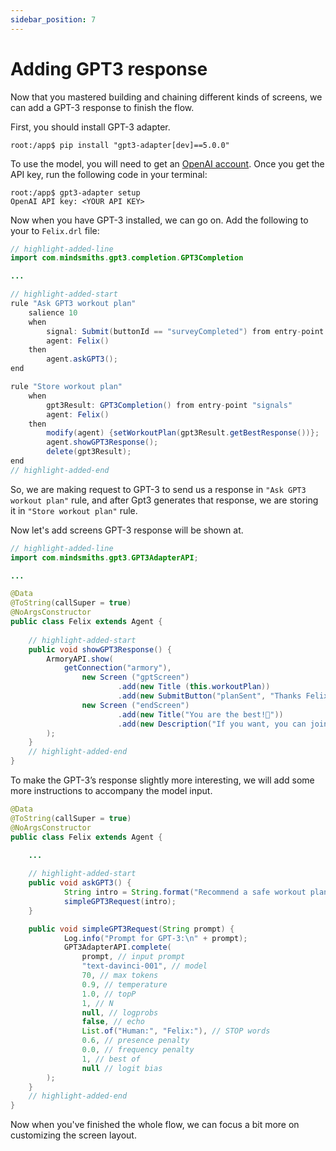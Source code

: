 ```yaml
---
sidebar_position: 7
---
```


# Adding GPT3 response

Now that you mastered building and chaining different kinds of screens, we can add a GPT-3 response to finish the flow.

First, you should install GPT-3 adapter. 

```console
root:/app$ pip install "gpt3-adapter[dev]==5.0.0"
```

To use the model, you will need to get an [OpenAI account](https://beta.openai.com/account/api-keys). Once you get the API key, run the following code in your terminal:

```console
root:/app$ gpt3-adapter setup
OpenAI API key: <YOUR API KEY>
```

Now when you have GPT-3 installed, we can go on. Add the following to your to `Felix.drl` file:

```java titile="rules/felix/Felix.drl"
// highlight-added-line
import com.mindsmiths.gpt3.completion.GPT3Completion

...

// highlight-added-start
rule "Ask GPT3 workout plan"
    salience 10
    when
        signal: Submit(buttonId == "surveyCompleted") from entry-point "signals"
        agent: Felix()
    then
        agent.askGPT3();
end

rule "Store workout plan"
    when
        gpt3Result: GPT3Completion() from entry-point "signals"
        agent: Felix()
    then
        modify(agent) {setWorkoutPlan(gpt3Result.getBestResponse())};
        agent.showGPT3Response();
        delete(gpt3Result);
end
// highlight-added-end
```

So, we are making request to GPT-3 to send us a response in `"Ask GPT3 workout plan"` rule, and after Gpt3 generates that response, we are storing it in `"Store workout plan"` rule.

Now let's add screens GPT-3 response will be shown at.

```java title="rules/felix/Felix.drl"
// highlight-added-line
import com.mindsmiths.gpt3.GPT3AdapterAPI;

...

@Data
@ToString(callSuper = true)
@NoArgsConstructor
public class Felix extends Agent {
    
    // highlight-added-start
    public void showGPT3Response() {
        ArmoryAPI.show(
            getConnection("armory"),
                new Screen ("gptScreen")
                        .add(new Title (this.workoutPlan))
                        .add(new SubmitButton("planSent", "Thanks Felix!", "endScreen")),
                new Screen ("endScreen")
                        .add(new Title("You are the best!💜"))
                        .add(new Description("If you want, you can join our workout group on Discord!"))
        );
    }
    // highlight-added-end
}
```
To make the GPT-3’s response slightly more interesting, we will add some more instructions to accompany the model input.

```java title="java/agents/Felix.java"
@Data
@ToString(callSuper = true)
@NoArgsConstructor
public class Felix extends Agent {

    ...
    
    // highlight-added-start
    public void askGPT3() {
            String intro = String.format("Recommend a safe workout plan to someone who is %s kg and %s cm tall, write an advice in the second-person perspective \n", weight, height);
            simpleGPT3Request(intro);
    }

    public void simpleGPT3Request(String prompt) {
            Log.info("Prompt for GPT-3:\n" + prompt);
            GPT3AdapterAPI.complete(
                prompt, // input prompt
                "text-davinci-001", // model
                70, // max tokens
                0.9, // temperature
                1.0, // topP
                1, // N
                null, // logprobs
                false, // echo
                List.of("Human:", "Felix:"), // STOP words
                0.6, // presence penalty
                0.0, // frequency penalty
                1, // best of
                null // logit bias
        );
    }
    // highlight-added-end
}
```

Now when you've finished the whole flow, we can focus a bit more on customizing the screen layout.